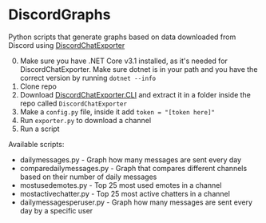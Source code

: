 # DiscordGraphs

Python scripts that generate graphs based on data downloaded from Discord using [DiscordChatExporter](https://github.com/Tyrrrz/DiscordChatExporter)

0. Make sure you have .NET Core v3.1 installed, as it's needed for DiscordChatExporter. Make sure dotnet is in your path and you have the correct version by running `dotnet --info`
1. Clone repo
2. Download [DiscordChatExporter.CLI](https://github.com/Tyrrrz/DiscordChatExporter/releases) and extract it in a folder inside the repo called `DiscordChatExporter`
3. Make a `config.py` file, inside it add `token = "[token here]"`
4. Run `exporter.py` to download a channel
5. Run a script

Available scripts:

* dailymessages.py - Graph how many messages are sent every day
* comparedailymessages.py - Graph that compares different channels based on their number of daily messages
* mostusedemotes.py - Top 25 most used emotes in a channel
* mostactivechatter.py - Top 25 most active chatters in a channel
* dailymessagesperuser.py - Graph how many messages are sent every day by a specific user